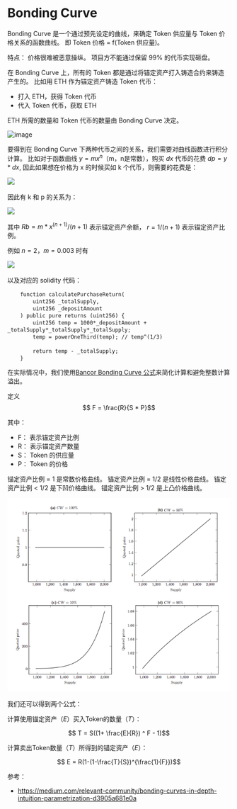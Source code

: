 # Bonding Curve

Bonding Curve 是一个通过预先设定的曲线，来确定 Token 供应量与 Token 价格关系的函数曲线。
即 Token 价格 = f(Token 供应量)。

特点： 价格很难被恶意操纵。
项目方不能通过保留 99% 的代币实现砸盘。

在 Bonding Curve 上，所有的 Token 都是通过将锚定资产打入铸造合约来铸造产生的。
比如用 ETH 作为锚定资产铸造 Token 代币：

- 打入 ETH，获得 Token 代币
- 代入 Token 代币，获取 ETH

ETH 所需的数量和 Token 代币的数量由 Bonding Curve 决定。

![image](https://img.gopic.xyz/VanillaCurvePrice.jpg)

要得到在 Bonding Curve 下两种代币之间的关系，我们需要对曲线函数进行积分计算。
比如对于函数曲线 $y = m x^n$（m，n是常数），购买 $dx$ 代币的花费 $dp = y * dx$, 因此如果想在价格为 x 的时候买如 k 个代币，则需要的花费是：

![](https://i.sstatic.net/BS1F5.png)

因此有 k 和 p 的关系为：

![](https://i.sstatic.net/cj20H.png)

其中 $Rb = m*x^{(n+1)}/(n+1)$ 表示锚定资产余额， $r = 1/(n+1)$ 表示锚定资产比例。

例如 $n=2$，$m=0.003$ 时有

![](https://i.sstatic.net/x3X5F.png)

以及对应的 solidity 代码：

```solidity
    function calculatePurchaseReturn(
        uint256 _totalSupply,
        uint256 _depositAmount
    ) public pure returns (uint256) {
        uint256 temp = 1000*_depositAmount + _totalSupply*_totalSupply*_totalSupply;
        temp = powerOneThird(temp); // temp^(1/3)
        
        return temp - _totalSupply;
    }

```

在实际情况中，我们使用[Bancor Bonding Curve 公式](https://drive.google.com/file/d/0B3HPNP-GDn7aRkVaV3dkVl9NS2M/view)来简化计算和避免整数计算溢出。

定义 $$ F = \frac{R}{S * P}$$

其中：

- F： 表示锚定资产比例
- R： 表示锚定资产数量
- S： Token 的供应量
- P： Token 的价格

锚定资产比例 = 1 是常数价格曲线。
锚定资产比例 = 1/2 是线性价格曲线。
锚定资产比例 < 1/2 是下凹价格曲线。
锚定资产比例 > 1/2 是上凸价格曲线。

![image](./image.png)

我们还可以得到两个公式：

计算使用锚定资产（$E$）买入Token的数量（$T$）：

$$ T = S((1+ \frac{E}{R}) ^ F - 1)$$

计算卖出Token数量（$T$）所得到的锚定资产（$E$）：

$$ E = R(1-(1-\frac{T}{S})^{\frac{1}{F}})$$

参考：

- https://medium.com/relevant-community/bonding-curves-in-depth-intuition-parametrization-d3905a681e0a
